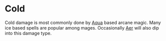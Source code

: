 # Cold

Cold damage is most commonly done by [Aqua](../Magic/Spells/Spell%20Domains/Water.md) based arcane magic. Many ice based spells are popular among mages. Occasionally [Aer](../Magic/Spells/Spell%20Domains/Air.md) will also dip into this damage type.
